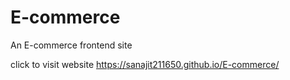 # E-commerce
An E-commerce frontend site 

click to visit website https://sanajit211650.github.io/E-commerce/
